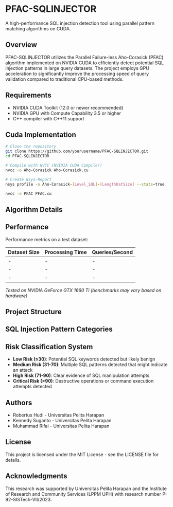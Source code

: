# PFAC-SQLINJECTOR

A high-performance SQL injection detection tool using parallel pattern matching algorithms on CUDA.

## Overview

PFAC-SQLINJECTOR utilizes the Parallel Failure-less Aho-Corasick (PFAC) algorithm implemented on NVIDIA CUDA to efficiently detect potential SQL injection patterns in large query datasets. The project employs GPU acceleration to significantly improve the processing speed of query validation compared to traditional CPU-based methods.

## Requirements

- NVIDIA CUDA Toolkit (12.0 or newer recommended)
- NVIDIA GPU with Compute Capability 3.5 or higher
- C++ compiler with C++11 support

## Cuda Implementation

```bash
# Clone the repository
git clone https://github.com/yourusername/PFAC-SQLINJECTOR.git
cd PFAC-SQLINJECTOR

# Compile with NVCC (NVIDIA CUDA Compiler)
nvcc -o Aho-Corasick Aho-Corasick.cu

# Create Nsys-Report
nsys profile -o Aho-Corasick-[Level_SQL]-[LengthDatSize] --stats=true ./Aho-Corasick.exe

nvcc -o PFAC PFAC.cu
```

## Algorithm Details


## Performance

Performance metrics on a test dataset:

| Dataset Size | Processing Time | Queries/Second |
|-------------|-----------------|---------------|
| - | - | - |
| - | - | - |
| - | - | - |

*Tested on NVIDIA GeForce GTX 1660 Ti (benchmarks may vary based on hardware)*

## Project Structure


## SQL Injection Pattern Categories


## Risk Classification System

- **Low Risk (≤30)**: Potential SQL keywords detected but likely benign
- **Medium Risk (31-70)**: Multiple SQL patterns detected that might indicate an attack
- **High Risk (71-90)**: Clear evidence of SQL manipulation attempts
- **Critical Risk (>90)**: Destructive operations or command execution attempts detected

## Authors

- Robertus Hudi - Universitas Pelita Harapan
- Kennedy Suganto - Universitas Pelita Harapan
- Muhammad Rifai - Universitas Pelita Harapan

## License

This project is licensed under the MIT License - see the LICENSE file for details.

## Acknowledgments

This research was supported by Universitas Pelita Harapan and the Institute of Research and Community Services (LPPM UPH) with research number P-92-SISTech-VII/2023.
